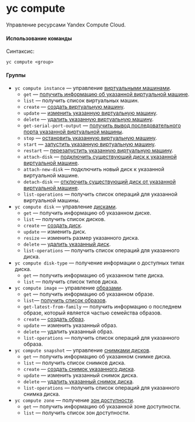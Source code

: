 # yc compute

Управление ресурсами Yandex Compute Cloud.

#### Использование команды

Синтаксис:

`yc compute <group>`

#### Группы

- `yc compute instance` — управление [виртуальными машинами](../../../compute/concepts/vm.md).
    - `get` — [получить информацию об указанной виртуальной машине](../../../compute/operations/vm-info/get-info.md).
    - `list` — получить список виртуальных машин.
    - `create` — [создать виртуальную машину](../../../compute/operations/vm-create/create-linux-vm.md).
    - `update` — [изменить указанную виртуальную машину](../../../compute/operations/vm-control/vm-update.md).
    - `delete` — [удалить указанную виртуальную машину](../../../compute/operations/vm-control/vm-delete.md).
    - `get-serial-port-output` — [получить вывод последовательного порта указанной виртуальной машины](../../../compute/operations/vm-info/get-serial-port-output.md).
    - `stop` — [остановить указанную виртуальную машину](../../../compute/operations/vm-control/vm-stop-and-start.md#stop).
    - `start` — [запустить указанную виртуальную машину](../../../compute/operations/vm-control/vm-stop-and-start.md#start).
    - `restart` — [перезапустить указанную виртуальную машину](../../../compute/operations/vm-control/vm-stop-and-start.md#restart).
    - `attach-disk` — [подключить существующий диск к указанной виртуальной машине](../../../compute/operations/vm-control/vm-attach-disk.md).
    - `attach-new-disk` — подключить новый диск к указанной виртуальной машине.
    - `detach-disk` — [отключить существующий диск от указанной виртуальной машине](../../../compute/operations/vm-control/vm-detach-disk.md).
    - `list-operations` — получить список операций для указанной виртуальной машины.
- `yc compute disk` — управление [дисками](../../../compute/concepts/disk.md).
    - `get` — получить информацию об указанном диске.
    - `list` — получить список дисков.
    - `create` — [создать диск](../../../compute/operations/disk-create/empty.md).
    - `update` — изменить диск.
    - `resize` — изменить размер указанного диска.
    - `delete` — [удалить указанный диск](../../../compute/operations/disk-control/delete.md).
    - `list-operations` — получить список операций для указанного диска.
- `yc compute disk-type` — получение информации о доступных типах диска.
    - `get` —  получить информацию об указанном типе диска.
    - `list` — получить список типов диска.
- `yc compute image` — управление [образами](../../../compute/concepts/image.md).
    - `get` — получить информацию об указанном образе.
    - `list`— [получить список образов](../../../compute/operations/images-with-pre-installed-software/get-list.md).
    - `get-latest-from-family` — получить информацию о последнем образе, который является частью семейства образов.
    - `create` — [создать образ](../../../compute/operations/image-create/upload.md#2.-sozdajte-obraz-v-compute-cloud).
    - `update` — изменить указанный образ.
    - `delete` — удалить указанный образ.
    - `list-operations` — получить список операций для указанного образа.
- `yc compute snapshot` — управление [снимками дисков](../../../compute/concepts/snapshot.md).
    - `get` — получить информацию об указанном снимке диска.
    - `list` — получить список снимков диска.
    - `create` — [создать снимок указанного диска](../../../compute/operations/disk-control/create-snapshot.md).
    - `update` — изменить указанный снимок диска.
    - `delete` — [удалить указанный снимок диска](../../../compute/operations/snapshot-control/delete.md).
    - `list-operations` — получить список операций для указанного снимка диска.
- `yc compute zone` — получение [зон доступности](../../../overview/concepts/geo-scope.md).
    - `get` — получить информацию об указанной зоне доступности.
    - `list` — получить список зон доступности.

